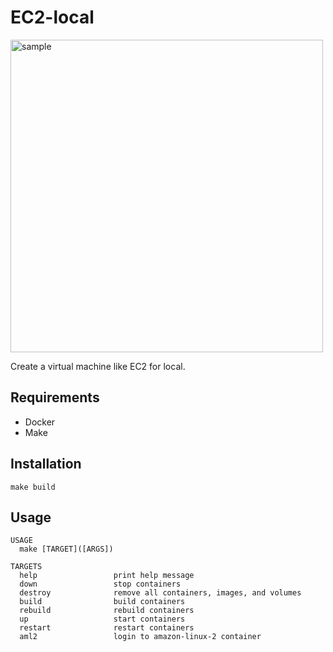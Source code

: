 # EC2-local

<img src="https://user-images.githubusercontent.com/7730843/216323604-7770ac01-f385-4fdb-bfd1-0d7c62a29b92.png" alt="sample" width="500px">

Create a virtual machine like EC2 for local.

## Requirements
- Docker
- Make

## Installation
```
make build
```

## Usage
```
USAGE
  make [TARGET]([ARGS])

TARGETS
  help                 print help message
  down                 stop containers
  destroy              remove all containers, images, and volumes
  build                build containers
  rebuild              rebuild containers
  up                   start containers
  restart              restart containers
  aml2                 login to amazon-linux-2 container
```
